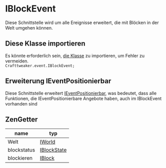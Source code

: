 # IBlockEvent

Diese Schnittstelle wird um alle Ereignisse erweitert, die mit Blöcken in der Welt umgehen können.

## Diese Klasse importieren

Es könnte erforderlich sein, [die Klasse](/AdvancedFunctions/Import/) zu importieren, um Fehler zu vermeiden.  
`Crafttweaker.event.IBlockEvent;`

## Erweiterung IEventPositionierbar

Diese Schnittstelle erweitert [IEventPositionierbar](/Vanilla/Events/Events/IEventPositionable/), was bedeutet, dass alle Funktionen, die IEventPositionierbare Angebote haben, auch im IBlockEvent vorhanden sind

## ZenGetter

| name        | typ                                         |
| ----------- | ------------------------------------------- |
| Welt        | [IWorld](/Vanilla/World/IWorld/)            |
| blockstatus | [IBlockState](/Vanilla/Blocks/IBlockState/) |
| blockieren  | [IBlock](/Vanilla/Blocks/IBlock/)           |